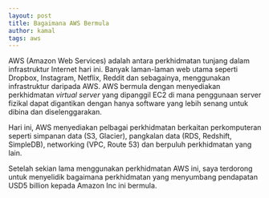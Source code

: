 ```yaml
---
layout: post
title: Bagaimana AWS Bermula
author: kamal
tags: aws
---
```


AWS (Amazon Web Services) adalah antara perkhidmatan tunjang dalam infrastruktur Internet hari ini. Banyak laman-laman web utama seperti Dropbox, Instagram, Netflix, Reddit dan sebagainya, menggunakan infrastruktur daripada AWS. AWS bermula dengan menyediakan perkhidmatan *virtual server* yang dipanggil EC2 di mana penggunaan server fizikal dapat digantikan dengan hanya software yang lebih senang untuk dibina dan diselenggarakan.

Hari ini, AWS menyediakan pelbagai perkhidmatan berkaitan perkomputeran seperti simpanan data (S3, Glacier), pangkalan data (RDS, Redshift, SimpleDB), networking (VPC, Route 53) dan berpuluh perkhidmatan yang lain.

Setelah sekian lama menggunakan perkhidmatan AWS ini, saya terdorong untuk menyelidik bagaimana perkhidmatan yang menyumbang pendapatan USD5 billion kepada Amazon Inc ini bermula.
